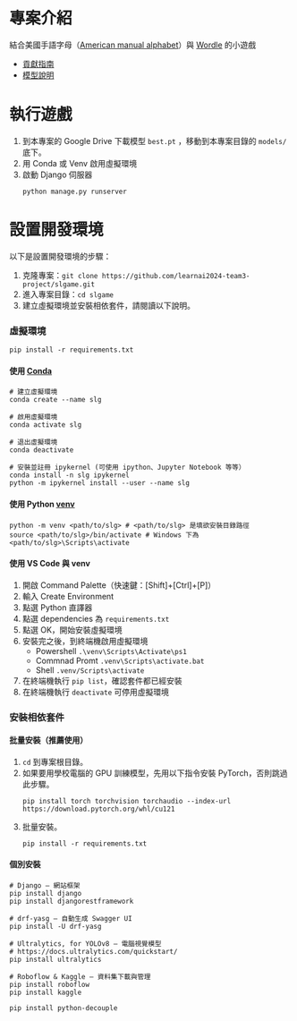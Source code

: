 # 專案介紹
結合美國手語字母（[American manual alphabet](https://en.wikipedia.org/wiki/American_manual_alphabet)）與 [Wordle](https://www.nytimes.com/games/wordle/index.html) 的小遊戲
- [貢獻指南](CONTRIBUTING.md)
- [模型說明](models/README.md)


# 執行遊戲
1. 到本專案的 Google Drive 下載模型 `best.pt` ，移動到本專案目錄的 `models/` 底下。
2. 用 Conda 或 Venv 啟用虛擬環境
3. 啟動 Django 伺服器
    ```shell
    python manage.py runserver
    ```

<!-- 靜態文件收集（會收集到 `public/assets`，開發模式下還不需要）
```shell
python manage.py collectstatic
``` -->

# 設置開發環境
以下是設置開發環境的步驟：
1. 克隆專案：`git clone https://github.com/learnai2024-team3-project/slgame.git`
2. 進入專案目錄：`cd slgame`
3. 建立虛擬環境並安裝相依套件，請閱讀以下說明。


### 虛擬環境

```shell
pip install -r requirements.txt
```

#### 使用 [Conda](https://conda.io/projects/conda/en/latest/user-guide/getting-started.html)
```shell
# 建立虛擬環境
conda create --name slg

# 啟用虛擬環境
conda activate slg

# 退出虛擬環境
conda deactivate

# 安裝並註冊 ipykernel (可使用 ipython、Jupyter Notebook 等等）
conda install -n slg ipykernel
python -m ipykernel install --user --name slg
```

#### 使用 Python [venv](https://docs.python.org/zh-tw/3/library/venv.html)
```shell
python -m venv <path/to/slg> # <path/to/slg> 是填欲安裝目錄路徑
source <path/to/slg>/bin/activate # Windows 下為 <path/to/slg>\Scripts\activate
```


#### 使用 VS Code 與 venv
1. 開啟 Command Palette（快速鍵：[Shift]+[Ctrl]+[P]）
2. 輸入 Create Environment
3. 點選 Python 直譯器
4. 點選 dependencies 為 `requirements.txt`
5. 點選 OK，開始安裝虛擬環境
6. 安裝完之後，到終端機啟用虛擬環境
   - Powershell `.\venv\Scripts\Activate\ps1`
   - Commnad Promt `.venv\Scripts\activate.bat`
   - Shell `.venv/Scripts\activate`
7. 在終端機執行 `pip list`，確認套件都已經安裝
8. 在終端機執行 `deactivate` 可停用虛擬環境


### 安裝相依套件

#### 批量安裝（推薦使用）
1. `cd` 到專案根目錄。
2. 如果要用學校電腦的 GPU 訓練模型，先用以下指令安裝 PyTorch，否則跳過此步驟。
    ```shell
    pip install torch torchvision torchaudio --index-url https://download.pytorch.org/whl/cu121
    ```
3. 批量安裝。
    ```shell
    pip install -r requirements.txt
    ```



#### 個別安裝
``` shell
# Django — 網站框架
pip install django
pip install djangorestframework

# drf-yasg — 自動生成 Swagger UI
pip install -U drf-yasg

# Ultralytics, for YOLOv8 — 電腦視覺模型
# https://docs.ultralytics.com/quickstart/
pip install ultralytics

# Roboflow & Kaggle — 資料集下載與管理
pip install roboflow 
pip install kaggle

pip install python-decouple 
```

<!-- # PIL/Pillow — 影像處理
pip install pillow

# NumPy — 數值運算
# v1.x (required by ultralytics, etc.)
pip install numpy<=1.26.4

# PyTorch — 深度學習框架
# https://pytorch.org/get-started/locally/
pip install torch -->
